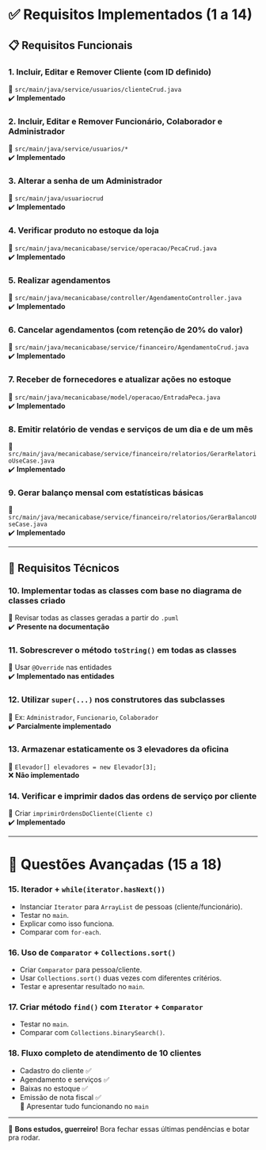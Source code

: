 # ✅ Requisitos Implementados (1 a 14)

## 📋 Requisitos Funcionais

### 1. Incluir, Editar e Remover Cliente (com ID definido)

📁 `src/main/java/service/usuarios/clienteCrud.java`  
✔️ **Implementado**

### 2. Incluir, Editar e Remover Funcionário, Colaborador e Administrador

📁 `src/main/java/service/usuarios/*`  
✔️ **Implementado**

### 3. Alterar a senha de um Administrador

📁 `src/main/java/usuariocrud`  
✔️ **Implementado**

### 4. Verificar produto no estoque da loja

📁 `src/main/java/mecanicabase/service/operacao/PecaCrud.java`  
✔️ **Implementado**

### 5. Realizar agendamentos

📁 `src/main/java/mecanicabase/controller/AgendamentoController.java`  
✔️ **Implementado**

### 6. Cancelar agendamentos (com retenção de 20% do valor)

📁 `src/main/java/mecanicabase/service/financeiro/AgendamentoCrud.java`  
✔️ **Implementado**

### 7. Receber de fornecedores e atualizar ações no estoque

📁 `src/main/java/mecanicabase/model/operacao/EntradaPeca.java`  
✔️ **Implementado**

### 8. Emitir relatório de vendas e serviços de um dia e de um mês

📁 `src/main/java/mecanicabase/service/financeiro/relatorios/GerarRelatorioUseCase.java`  
✔️ **Implementado**

### 9. Gerar balanço mensal com estatísticas básicas

📁 `src/main/java/mecanicabase/service/financeiro/relatorios/GerarBalancoUseCase.java`  
✔️ **Implementado**

---

## 🔧 Requisitos Técnicos

### 10. Implementar todas as classes com base no diagrama de classes criado

📌 Revisar todas as classes geradas a partir do `.puml`  
✔️ **Presente na documentação**

### 11. Sobrescrever o método `toString()` em todas as classes

📌 Usar `@Override` nas entidades  
✔️ **Implementado nas entidades**

### 12. Utilizar `super(...)` nos construtores das subclasses

📌 Ex: `Administrador`, `Funcionario`, `Colaborador`  
✔️ **Parcialmente implementado**

### 13. Armazenar estaticamente os 3 elevadores da oficina

📌 `Elevador[] elevadores = new Elevador[3];`  
❌ **Não implementado**

### 14. Verificar e imprimir dados das ordens de serviço por cliente

📌 Criar `imprimirOrdensDoCliente(Cliente c)`  
✔️ **Implementado**

---

# 🚀 Questões Avançadas (15 a 18)

### 15. Iterador + `while(iterator.hasNext())`

- Instanciar `Iterator` para `ArrayList` de pessoas (cliente/funcionário).
- Testar no `main`.
- Explicar como isso funciona.
- Comparar com `for-each`.

### 16. Uso de `Comparator` + `Collections.sort()`

- Criar `Comparator` para pessoa/cliente.
- Usar `Collections.sort()` duas vezes com diferentes critérios.
- Testar e apresentar resultado no `main`.

### 17. Criar método `find()` com `Iterator` + `Comparator`

- Testar no `main`.
- Comparar com `Collections.binarySearch()`.

### 18. Fluxo completo de atendimento de 10 clientes

- Cadastro do cliente ✅
- Agendamento e serviços ✅
- Baixas no estoque ✅
- Emissão de nota fiscal ✅  
  📌 Apresentar tudo funcionando no `main`

---

🧠 **Bons estudos, guerreiro!** Bora fechar essas últimas pendências e botar pra rodar.
